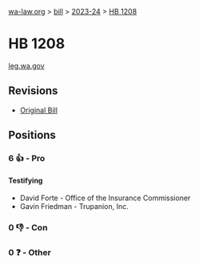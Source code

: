 [wa-law.org](/) > [bill](/bill/) > [2023-24](/bill/2023-24/) > [HB 1208](/bill/2023-24/hb/1208/)

# HB 1208
[leg.wa.gov](https://app.leg.wa.gov/billsummary?BillNumber=1208&Year=2023&Initiative=false)

## Revisions
* [Original Bill](1/)

## Positions
### 6 👍 - Pro
#### Testifying
* David Forte - Office of the Insurance Commissioner
* Gavin Friedman - Trupanion, Inc. 

### 0 👎 - Con

### 0 ❓ - Other

